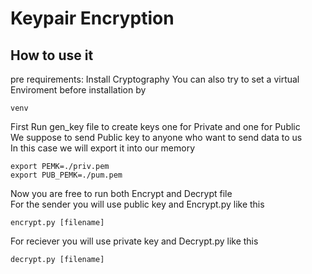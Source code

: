 # Keypair Encryption
## How to use it
pre requirements: Install Cryptography
You can also try to set a virtual Enviroment before installation by
```
venv
```
First Run gen_key file to create keys one for Private and one for Public  
We suppose to send Public key to anyone who want to send data to us  
In this case we will export it into our memory  
```
export PEMK=./priv.pem  
export PUB_PEMK=./pum.pem  
```
Now you are free to run both Encrypt and Decrypt file  
For the sender you will use public key and Encrypt.py like this
```
encrypt.py [filename]
```
For reciever you will use private key and Decrypt.py like this
```
decrypt.py [filename]
```
